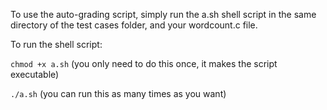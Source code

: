 To use the auto-grading script, simply run the a.sh shell script in the same directory of the test cases folder, and your wordcount.c file. 

To run the shell script:

`chmod +x a.sh` (you only need to do this once, it makes the script executable)

`./a.sh` (you can run this as many times as you want)
